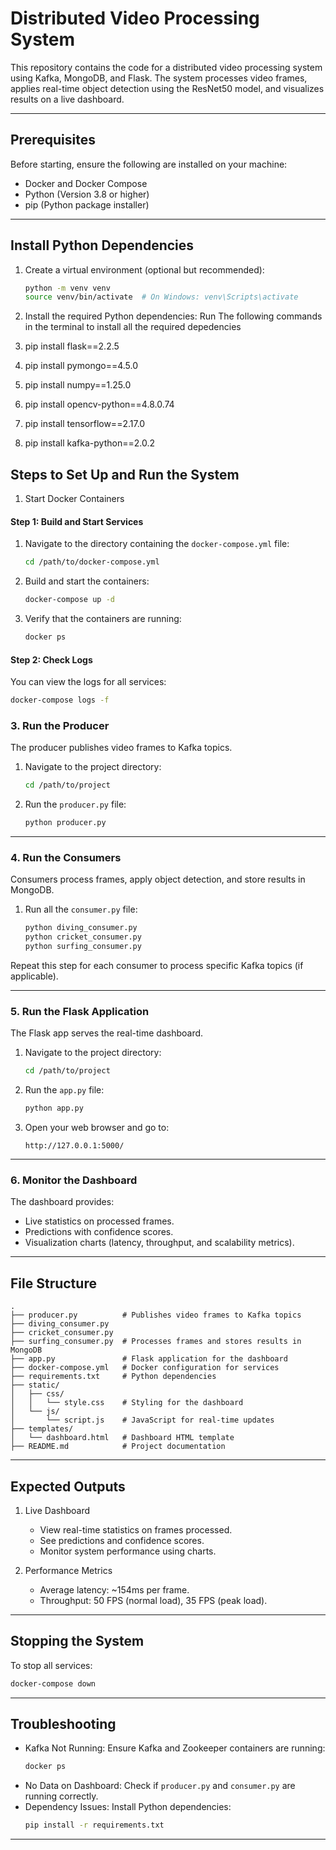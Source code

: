 # Distributed Video Processing System

This repository contains the code for a distributed video processing system using Kafka, MongoDB, and Flask. The system processes video frames, applies real-time object detection using the ResNet50 model, and visualizes results on a live dashboard.

---

## Prerequisites

Before starting, ensure the following are installed on your machine:
- Docker and Docker Compose
- Python (Version 3.8 or higher)
- pip (Python package installer)

---

## Install Python Dependencies

1. Create a virtual environment (optional but recommended):
   ```bash
   python -m venv venv
   source venv/bin/activate  # On Windows: venv\Scripts\activate
   ```

2. Install the required Python dependencies:
  Run The following commands in the terminal to install all the required depedencies
  1. pip install flask==2.2.5
  2. pip install pymongo==4.5.0
  3. pip install numpy==1.25.0
  4. pip install opencv-python==4.8.0.74
  5. pip install tensorflow==2.17.0
  6. pip install kafka-python==2.0.2



## Steps to Set Up and Run the System


1. Start Docker Containers

#### Step 1: Build and Start Services
1. Navigate to the directory containing the `docker-compose.yml` file:
   ```bash
   cd /path/to/docker-compose.yml
   ```

2. Build and start the containers:
   ```bash
   docker-compose up -d
   ```

3. Verify that the containers are running:
   ```bash
   docker ps
   ```

#### Step 2: Check Logs
You can view the logs for all services:
```bash
docker-compose logs -f
```


### 3. Run the Producer
The producer publishes video frames to Kafka topics.

1. Navigate to the project directory:
   ```bash
   cd /path/to/project
   ```

2. Run the `producer.py` file:
   ```bash
   python producer.py
   ```

---

### 4. Run the Consumers
Consumers process frames, apply object detection, and store results in MongoDB.

1. Run all the `consumer.py` file:
   ```bash
   python diving_consumer.py
   python cricket_consumer.py
   python surfing_consumer.py
   ```

Repeat this step for each consumer to process specific Kafka topics (if applicable).

---

### 5. Run the Flask Application
The Flask app serves the real-time dashboard.

1. Navigate to the project directory:
   ```bash
   cd /path/to/project
   ```

2. Run the `app.py` file:
   ```bash
   python app.py
   ```

3. Open your web browser and go to:
   ```
   http://127.0.0.1:5000/
   ```

---

### 6. Monitor the Dashboard
The dashboard provides:
- Live statistics on processed frames.
- Predictions with confidence scores.
- Visualization charts (latency, throughput, and scalability metrics).

---

## File Structure

```
.
├── producer.py          # Publishes video frames to Kafka topics
├── diving_consumer.py
├── cricket_consumer.py
├── surfing_consumer.py  # Processes frames and stores results in MongoDB
├── app.py               # Flask application for the dashboard
├── docker-compose.yml   # Docker configuration for services
├── requirements.txt     # Python dependencies
├── static/
│   ├── css/
│   │   └── style.css    # Styling for the dashboard
│   └── js/
│       └── script.js    # JavaScript for real-time updates
├── templates/
│   └── dashboard.html   # Dashboard HTML template
├── README.md            # Project documentation
```

---

## Expected Outputs

1. Live Dashboard
   - View real-time statistics on frames processed.
   - See predictions and confidence scores.
   - Monitor system performance using charts.

2. Performance Metrics
   - Average latency: ~154ms per frame.
   - Throughput: 50 FPS (normal load), 35 FPS (peak load).

---

## Stopping the System

To stop all services:
```bash
docker-compose down
```

---

## Troubleshooting

- Kafka Not Running: Ensure Kafka and Zookeeper containers are running:
  ```bash
  docker ps
  ```
- No Data on Dashboard: Check if `producer.py` and `consumer.py` are running correctly.
- Dependency Issues: Install Python dependencies:
  ```bash
  pip install -r requirements.txt
  ```

--- 

